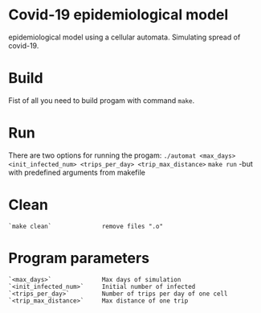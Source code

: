 # Covid-19 epidemiological model
 epidemiological model using a cellular automata.
 Simulating spread of covid-19.

# Build
Fist of all you need to build progam with command `make`. 

# Run
There are two options for running the progam:
    `./automat <max_days> <init_infected_num> <trips_per_day> <trip_max_distance>`
    `make run` -but with predefined arguments from makefile

# Clean
    `make clean`              remove files ".o"

# Program parameters
    `<max_days>`              Max days of simulation
    `<init_infected_num>`     Initial number of infected
    `<trips_per_day>`         Number of trips per day of one cell
    `<trip_max_distance>`     Max distance of one trip
